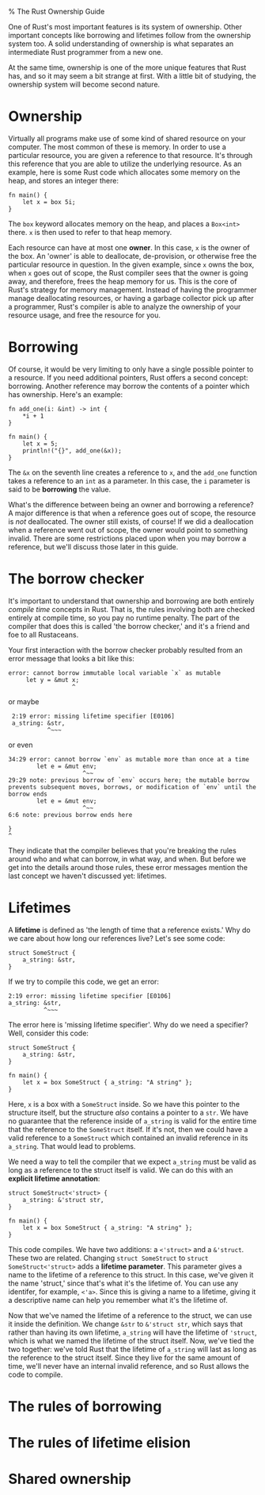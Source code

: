 % The Rust Ownership Guide

One of Rust's most important features is its system of ownership. Other
important concepts like borrowing and lifetimes follow from the ownership
system too. A solid understanding of ownership is what separates an
intermediate Rust programmer from a new one.

At the same time, ownership is one of the more unique features that Rust has,
and so it may seem a bit strange at first. With a little bit of studying, the
ownership system will become second nature.

# Ownership

Virtually all programs make use of some kind of shared resource on your
computer. The most common of these is memory. In order to use a particular
resource, you are given a reference to that resource. It's through this
reference that you are able to utilize the underlying resource. As an example,
here is some Rust code which allocates some memory on the heap, and stores
an integer there:

```{rust}
fn main() {
    let x = box 5i;
}
```

The `box` keyword allocates memory on the heap, and places a `Box<int>` there.
`x` is then used to refer to that heap memory.

Each resource can have at most one **owner**. In this case, `x` is the owner of
the box. An 'owner' is able to deallocate, de-provision, or otherwise free the
particular resource in question. In the given example, since `x` owns the box,
when `x` goes out of scope, the Rust compiler sees that the owner is going
away, and therefore, frees the heap memory for us. This is the core of Rust's
strategy for memory management. Instead of having the programmer manage
deallocating resources, or having a garbage collector pick up after a
programmer, Rust's compiler is able to analyze the ownership of your resource
usage, and free the resource for you.

# Borrowing

Of course, it would be very limiting to only have a single possible pointer to
a resource. If you need additional pointers, Rust offers a second concept:
borrowing. Another reference may borrow the contents of a pointer which has
ownership. Here's an example:

```{rust}
fn add_one(i: &int) -> int {
    *i + 1
}

fn main() {
    let x = 5;
    println!("{}", add_one(&x));
}
```

The `&x` on the seventh line creates a reference to `x`, and the `add_one`
function takes a reference to an `int` as a parameter. In this case, the `i`
parameter is said to be **borrowing** the value.

What's the difference between being an owner and borrowing a reference? A major
difference is that when a reference goes out of scope, the resource is _not_
deallocated. The owner still exists, of course! If we did a deallocation when a
reference went out of scope, the owner would point to something invalid. There
are some restrictions placed upon when you may borrow a reference, but we'll
discuss those later in this guide.

# The borrow checker

It's important to understand that ownership and borrowing are both entirely
_compile time_ concepts in Rust. That is, the rules involving both are checked
entirely at compile time, so you pay no runtime penalty. The part of the
compiler that does this is called 'the borrow checker,' and it's a friend and
foe to all Rustaceans.

Your first interaction with the borrow checker probably resulted from an
error message that looks a bit like this:

```{rust}
error: cannot borrow immutable local variable `x` as mutable
     let y = &mut x;
                  ^
```

or maybe

```{rust}
 2:19 error: missing lifetime specifier [E0106]
 a_string: &str,
           ^~~~
```

or even

```{rust}
34:29 error: cannot borrow `env` as mutable more than once at a time
        let e = &mut env;
                     ^~~
29:29 note: previous borrow of `env` occurs here; the mutable borrow prevents subsequent moves, borrows, or modification of `env` until the borrow ends
        let e = &mut env;
                     ^~~
6:6 note: previous borrow ends here

}
^
```

They indicate that the compiler believes that you're breaking the rules around
who and what can borrow, in what way, and when. But before we get into the
details around those rules, these error messages mention the last concept we
haven't discussed yet: lifetimes.

# Lifetimes

A **lifetime** is defined as 'the length of time that a reference exists.' Why
do we care about how long our references live?  Let's see some code:

```{rust}
struct SomeStruct {
    a_string: &str,
}
```

If we try to compile this code, we get an error:

```{ignore,notrust}
2:19 error: missing lifetime specifier [E0106]
a_string: &str,
          ^~~~
```

The error here is 'missing lifetime specifier'. Why do we need a specifier?
Well, consider this code:

```{rust,ignore}
struct SomeStruct {
    a_string: &str,
}

fn main() {
    let x = box SomeStruct { a_string: "A string" };
}
```

Here, `x` is a box with a `SomeStruct` inside. So we have this pointer to the
structure itself, but the structure _also_ contains a pointer to a `str`.  We
have no guarantee that the reference inside of `a_string` is valid for the
entire time that the reference to the `SomeStruct` itself. If it's not, then we
could have a valid reference to a `SomeStruct` which contained an invalid
reference in its `a_string`. That would lead to problems.

We need a way to tell the compiler that we expect `a_string` must be valid
as long as a reference to the struct itself is valid. We can do this with an
**explicit lifetime annotation**:

```{rust}
struct SomeStruct<'struct> {
    a_string: &'struct str,
}

fn main() {
    let x = box SomeStruct { a_string: "A string" };
}
```

This code compiles. We have two additions: a `<'struct>` and a `&'struct`.
These two are related. Changing `struct SomeStruct` to `struct
SomeStruct<'struct>` adds a **lifetime parameter**.  This parameter gives a
name to the lifetime of a reference to this struct. In this case, we've given
it the name 'struct,' since that's what it's the lifetime of. You can use any
identifer, for example, `<'a>`.  Since this is giving a name to a lifetime,
giving it a descriptive name can help you remember what it's the lifetime of.

Now that we've named the lifetime of a reference to the struct, we can use it
inside the definition. We change `&str` to `&'struct str`, which says that
rather than having its own lifetime, `a_string` will have the lifetime of
`'struct`, which is what we named the lifetime of the struct itself. Now,
we've tied the two together: we've told Rust that the lifetime of `a_string`
will last as long as the reference to the struct itself. Since they live for
the same amount of time, we'll never have an internal invalid reference, and so
Rust allows the code to compile.

# The rules of borrowing

# The rules of lifetime elision

# Shared ownership






















